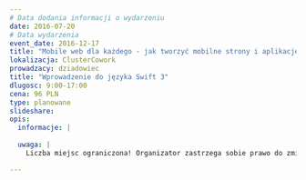 ```yaml
---
# Data dodania informacji o wydarzeniu
date: 2016-07-20
# Data wydarzenia
event_date: 2016-12-17
title: "Mobile web dla każdego - jak tworzyć mobilne strony i aplikacje działające w przeglądarce"
lokalizacja: ClusterCowork
prowadzacy: dziadowiec
title: "Wprowadzenie do języka Swift 3"
dlugosc: 9:00-17:00
cena: 96 PLN
type: planowane
slideshare:
opis:
  informacje: |
  
  uwaga: |
    Liczba miejsc ograniczona! Organizator zastrzega sobie prawo do zmiany lokalizacji wydarzenia oraz jego odwołania w przypadku niezgłoszenia się minimalnej liczby uczestników.

---
```

